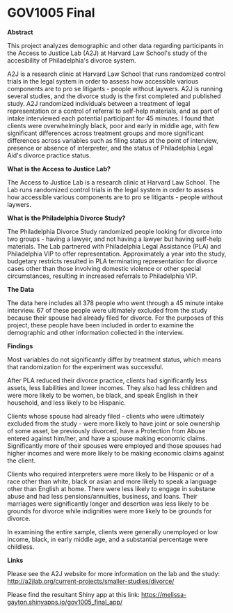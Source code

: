 GOV1005 Final
================

**Abstract**

This project analyzes demographic and other data regarding participants in the Access to Justice Lab (A2J) at Harvard Law School's study of the accesibility of Philadelphia's divorce system.

A2J is a research clinic at Harvard Law School that runs randomized control trials in the legal system in order to assess how accessible various components are to pro se litigants - people without laywers. A2J is running several studies, and the divorce study is the first completed and published study. A2J randomized individuals between a treatment of legal representation or a control of referral to self-help materials, and as part of intake interviewed each potential participant for 45 minutes. I found that clients were overwhelmingly black, poor and early in middle age, with few significant differences across treatment groups and more significant differences across variables such as filing status at the point of interview, presence or absence of interpreter, and the status of Philadelphia Legal Aid's divorce practice status.

**What is the Access to Justice Lab?**

The Access to Justice Lab is a research clinic at Harvard Law School. The Lab runs randomized control trials in the legal system in order to assess how accessible various components are to pro se litigants - people without laywers.

**What is the Philadelphia Divorce Study?**

The Philadelphia Divorce Study randomized people looking for divorce into two groups - having a lawyer, and not having a lawyer but having self-help materials. The Lab partnered with Philadelphia Legal Assistance (PLA) and Philadelphia VIP to offer representation. Approximately a year into the study, budgetary restricts resulted in PLA terminating representation for divorce cases other than those involving domestic violence or other special circumstances, resulting in increased referrals to Philadelphia VIP.

**The Data**

The data here includes all 378 people who went through a 45 minute intake interview. 67 of these people were ultimately excluded from the study because their spouse had already filed for divorce. For the purposes of this project, these people have been included in order to examine the demographic and other information collected in the interview.

**Findings**

Most variables do not significantly differ by treatment status, which means that randomization for the experiment was successful. 

After PLA reduced their divorce practice, clients had significantly less assets, less liabilities and lower incomes. They also had less children and were more likely to be women, be black, and speak English in their household, and less likely to be Hispanic.

Clients whose spouse had already filed - clients who were ultimately excluded from the study - were more likely to have joint or sole ownership of some asset, be previously divorced, have a Protection from Abuse entered against him/her, and have a spouse making economic claims. Significantly more of their spouses were employed and those spouses had higher incomes and were more likely to be making economic claims against the client.

Clients who required interpreters were more likely to be Hispanic or of a race other than white, black or asian and more likely to speak a language other than English at home. There were less likely to engage in substane abuse and had less pensions/annuities, business, and loans. Their marriages were significantly longer and desertion was less likely to be grounds for divorce while indignities were more likely to be grounds for divorce.

In examining the entire sample, clients were generally unemployed or low income, black, in early middle age, and a substantial percentage were childless.

**Links**

Please see the A2J website for more information on the lab and the study: <http://a2jlab.org/current-projects/smaller-studies/divorce/>

Please find the resultant Shiny app at this link: <https://melissa-gayton.shinyapps.io/gov1005_final_app/>
